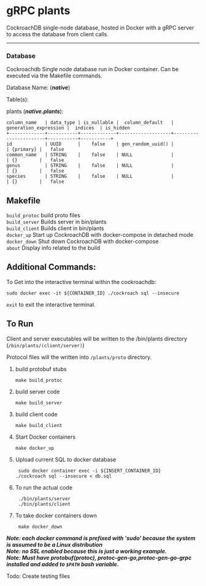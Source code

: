 # gRPC plants

CockroachDB single-node database, hosted in Docker with a gRPC server to access the database from client calls.

---

### Database

Cockroachdb Single node database run in Docker container. Can be executed via the Makefile commands.

Database Name: (***native***)

Table(s):

plants (***native.plants***):

```
column_name   | data_type | is_nullable |  column_default   | generation_expression |  indices  | is_hidden
+-------------+-----------+-------------+-------------------+-----------------------+-----------+-----------+
id            | UUID      |    false    | gen_random_uuid() |                       | {primary} |   false    
common_name   | STRING    |    false    | NULL              |                       | {}        |   false   
genus         | STRING    |    false    | NULL              |                       | {}        |   false    
species       | STRING    |    false    | NULL              |                       | {}        |   false    
```

## Makefile

<code>build_protoc</code>      build proto files<br/>
<code>build_server</code>      Builds server in bin/plants<br/>
<code>build_client</code>      Builds client in bin/plants<br/>
<code>docker_up</code>         Start up CockroachDB with docker-compose in detached mode<br/>
<code>docker_down</code>       Shut down CockroachDB with docker-compose<br/>
<code>about</code>             Display info related to the build<br/>

## Additional Commands:

To Get into the interactive terminal within the cockroachdb:

`sudo docker exec -it ${CONTAINER_ID} ./cockroach sql --insecure`

`exit` to exit the interactive terminal.

## To Run

Client and server executables will be written to the /bin/plants directory (<code>/bin/plants/(client/server)</code>)

Protocol files will the written into <code>/plants/proto</code> directory.


1) build protobuf stubs

    <code>make build_protoc</code>


2) build server code

    <code>make build_server</code>


3) build client code

    <code>make build_client</code>


4) Start Docker containers &nbsp;

    <code>make docker_up</code>


5) Upload current SQL to docker database<br/>

      <code> sudo docker container exec -i ${INSERT_CONTAINER_ID}  ./cockroach sql --insecure < db.sql </code>


6) To run the actual code

    <code> ./bin/plants/server </code><br>
    <code> ./bin/plants/client </code>


7) To take docker containers down
    
    <code> make docker_down </code>


***Note: each docker command is prefixed with 'sudo' because the system is assumed to be a Linux distribution*** <br/>
***Note: no SSL enabled because this is just a working example.***<br/>
***Note: Must have protobuf(protoc), protoc-gen-go,protoc-gen-go-grpc installed and added to `$PATH` bash variable.***


Todo:
Create testing files